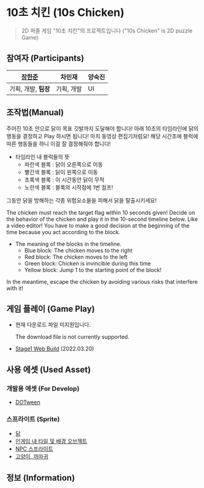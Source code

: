 # 10초 치킨 (10s Chicken)

> 2D 퍼즐 게임 "10초 치킨"의 프로젝트입니다 ("10s Chicken" is 2D puzzle Game)



## 참여자 (Participants)

| [장한준](https://github.com/JangHanjun) | 차민재     | 양숙진 |
| --------------------------------------- | ---------- | ------ |
| 기획, 개발, **팀장**                    | 기획, 개발 | UI     |



## 조작법(Manual)



주어진 10초 안으로 닭이 목표 깃발까지 도달해야 합니다! 아래 10초의 타임라인에 닭의 행동을 결정하고 Play 하시면 됩니다! 마치 동영상 편집기처럼요! 해당 시간초에 블럭에 따른 행동들을 하니 이걸 잘 결정해줘야 합니다!

- 타임라인 내 블럭들의 뜻
  - 파란색 블록 : 닭이 오른쪽으로 이동
  - 빨간색 블록 : 닭이 왼쪽으로 이동
  - 초록색 블록 : 이 시간동안 닭이 무적
  - 노란색 블록 : 블록의 시작점에 1번 점프!

그동안 닭을 방해하는 각종 위험요소들을 피해서 닭을 탈출시키세요!





The chicken must reach the target flag within 10 seconds given! Decide on the behavior of the chicken and play it in the 10-second timeline below. Like a video editor! You have to make a good decision at the beginning of the time because you act according to the block.

- The meaning of the blocks in the timeline.
  - Blue block: The chicken moves to the right
  - Red block: The chicken moves to the left
  - Green block: Chicken is invincible during this time
  - Yellow block: Jump 1 to the starting point of the block!

In the meantime, escape the chicken by avoiding various risks that interfere with it!

## 게임 플레이 (Game Play)

- 현재 다운로드 파일 미지원입니다.

  The download file is not currently supported.

- [Stage1 Web Build](https://husk321.itch.io/10s-chicken-v01) (2022.03.20)

  

## 사용 에셋 (Used Asset)

### 개발용 에셋 (For Develop)

- [DOTween](http://dotween.demigiant.com/index.php)

### 스프라이트 (Sprite)

- [닭](https://pekschi.itch.io/fat-chicken)
- [인게임 내 타일 및 배경 오브젝트](https://free-game-assets.itch.io/)
- [NPC 스프라이트](https://free-game-assets.itch.io/)
- [고양이, 까마귀](https://seethingswarm.itch.io/)



## 정보 (Information)

